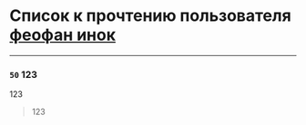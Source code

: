# Список к прочтению пользователя [феофан инок](http://my.mail.ru/mail/feofan.inok/)
---

### `50` 123
123
> 123

